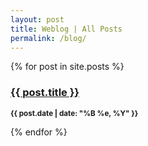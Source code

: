 ```yaml
---
layout: post
title: Weblog | All Posts
permalink: /blog/
---
```


{% for post in site.posts %}	
<h3><a href="{{ post.url }}">{{ post.title }}</a></h3>
<p><small><strong>{{ post.date | date: "%B %e, %Y" }}</strong></small></p>			
{% endfor %}